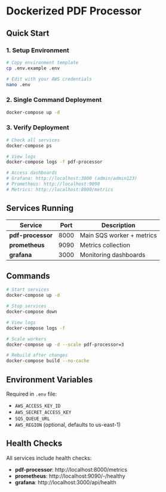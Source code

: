 # Dockerized PDF Processor

## Quick Start

### 1. Setup Environment
```bash
# Copy environment template
cp .env.example .env

# Edit with your AWS credentials
nano .env
```

### 2. Single Command Deployment
```bash
docker-compose up -d
```

### 3. Verify Deployment
```bash
# Check all services
docker-compose ps

# View logs
docker-compose logs -f pdf-processor

# Access dashboards
# Grafana: http://localhost:3000 (admin/admin123)
# Prometheus: http://localhost:9090
# Metrics: http://localhost:8000/metrics
```

## Services Running

| Service | Port | Description |
|---------|------|-------------|
| **pdf-processor** | 8000 | Main SQS worker + metrics |
| **prometheus** | 9090 | Metrics collection |
| **grafana** | 3000 | Monitoring dashboards |

## Commands

```bash
# Start services
docker-compose up -d

# Stop services
docker-compose down

# View logs
docker-compose logs -f

# Scale workers
docker-compose up -d --scale pdf-processor=3

# Rebuild after changes
docker-compose build --no-cache
```

## Environment Variables

Required in `.env` file:
- `AWS_ACCESS_KEY_ID`
- `AWS_SECRET_ACCESS_KEY`
- `SQS_QUEUE_URL`
- `AWS_REGION` (optional, defaults to us-east-1)

## Health Checks

All services include health checks:
- **pdf-processor**: http://localhost:8000/metrics
- **prometheus**: http://localhost:9090/-/healthy
- **grafana**: http://localhost:3000/api/health

